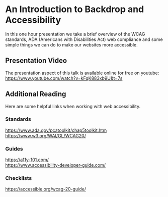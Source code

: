 # An Introduction to Backdrop and Accessibility

In this one hour presentation we take a brief overview of the WCAG standards, ADA (Americans with Disabilities Act) web compliance and some simple things we can do to make our websites more accessible.

## Presentation Video ##

The presentation aspect of this talk is available online for free on youtube: https://www.youtube.com/watch?v=kFqK883xb9U&t=7s

## Additional Reading ##

Here are some helpful links when working with web accessibility.

### Standards ###

https://www.ada.gov/pcatoolkit/chap5toolkit.htm  
https://www.w3.org/WAI/GL/WCAG20/  

### Guides ###

https://a11y-101.com/  
https://www.accessibility-developer-guide.com/  

### Checklists ###

https://accessible.org/wcag-20-guide/


